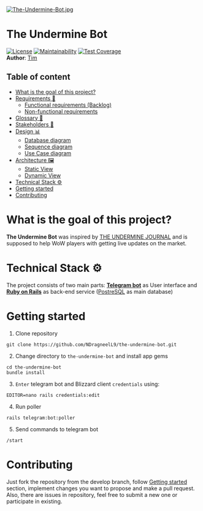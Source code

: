 [![The-Undermine-Bot.jpg](https://i.postimg.cc/Kzy0nV4g/The-Undermine-Bot.jpg)](https://postimg.cc/qtjcr1sk) <br>
# The Undermine Bot
[![License](https://img.shields.io/badge/license-MIT-green.svg)](https://github.com/NDragneelL9/the-undermine-bot/blob/main/LICENSE) [![Maintainability](https://api.codeclimate.com/v1/badges/1f1bd3da8f1a9d0de489/maintainability)](https://codeclimate.com/github/NDragneelL9/the-undermine-bot/maintainability) [![Test Coverage](https://api.codeclimate.com/v1/badges/1f1bd3da8f1a9d0de489/test_coverage)](https://codeclimate.com/github/NDragneelL9/the-undermine-bot/test_coverage)  <br>
**Author**: [Tim](https://github.com/NDragneelL9) <br>

## Table of content

- [What is the goal of this project?](#what-is-the-goal-of-this-project)
- [Requirements 📃](#requirements)
  - [Functional requirements (Backlog)](https://github.com/NDragneelL9/the-undermine-bot/blob/main/documentation/FunctionalRequirements.md)
  - [Non-functional requirements](https://github.com/NDragneelL9/the-undermine-bot/blob/main/documentation/NonFunctionalRequirements.md)
- [Glossary 📝](https://github.com/NDragneelL9/the-undermine-bot/blob/main/documentation/Glossary.md)
- [Stakeholders 👤](https://github.com/NDragneelL9/the-undermine-bot/blob/main/documentation/Stakeholders.md)
- [Design 📊](#design)
  - [Database diagram](https://github.com/NDragneelL9/the-undermine-bot/blob/main/documentation/DatabaseDiagram.md)
  - [Sequence diagram](https://github.com/NDragneelL9/the-undermine-bot/blob/main/documentation/SequenceDiagram.md)
  - [Use Case diagram](https://github.com/NDragneelL9/the-undermine-bot/blob/main/documentation/UseCaseDiagram.md)
- [Architecture 🖼️](#Architecture)
  - [Static View](https://github.com/NDragneelL9/the-undermine-bot/blob/main/documentation/StaticView.md)
  - [Dynamic View](https://github.com/NDragneelL9/the-undermine-bot/blob/main/documentation/DynamicView.md)
- [Technical Stack ⚙️](#technical-stack-⚙️)
- [Getting started](#getting-started)
- [Contributing](#contributing)

# What is the goal of this project?
**The Undermine Bot** was inspired by [THE UNDERMINE JOURNAL](https://theunderminejournal.com) and is supposed to help WoW players with getting live updates on the market.

# Technical Stack ⚙️
The project consists of two main parts: **[Telegram bot](https://core.telegram.org/bots)** as User interface and **[Ruby on Rails](https://rubyonrails.org/)** as back-end service ([PostreSQL](https://www.postgresql.org/) as main database)

# Getting started
1. Clone repository 
```
git clone https://github.com/NDragneelL9/the-undermine-bot.git
```
2. Change directory to `the-undermine-bot` and install app gems
```
cd the-undermine-bot
bundle install
```
3. `Enter` telegram bot and Blizzard client `credentials` using:
```
EDITOR=nano rails credentials:edit
```
4. Run poller
```
rails telegram:bot:poller
```
5. Send commands to telegram bot
```
/start
```

# Contributing
Just fork the repository from the develop branch, follow [Getting started](#getting-started) section, implement changes you want to propose and make a pull request. Also, there are issues in repository, feel free to submit a new one or participate in existing.